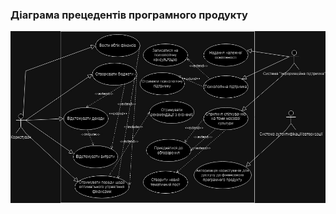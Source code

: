 ### Діаграма прецедентів програмного продукту
![use_case](/1-SoftwareRequirements/1.3-SoftwareUserRequirements/1.3.3-UseCaseDiagram/use_case.jpg)

